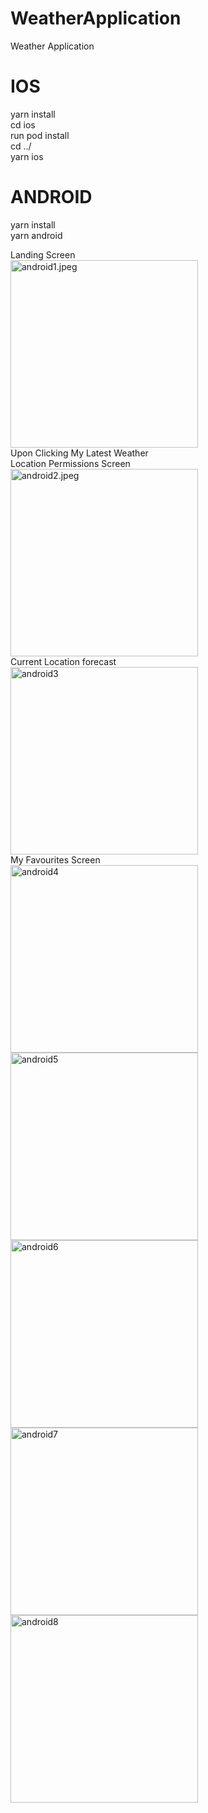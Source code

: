 # WeatherApplication
Weather Application

# IOS
yarn install </br>
cd ios </br>
run pod install  </br>
cd ../ </br>
yarn ios


# ANDROID
yarn install </br>
yarn android

Landing Screen</br>
<img src="android1.jpeg" alt="android1.jpeg" width="300"/></br>
Upon Clicking My Latest Weather</br>
Location Permissions Screen</br>
<img src="android2.jpeg" alt="android2.jpeg" width="300"/></br>
Current Location forecast</br>
<img src="android3.jpeg" alt="android3" width="300"/></br>
My Favourites Screen</br>
<img src="android4.jpeg" alt="android4" width="300"/></br>
<img src="android5.jpeg" alt="android5" width="300"/></br>
<img src="android6.jpeg" alt="android6" width="300"/></br>
<img src="android7.jpeg" alt="android7" width="300"/></br>
<img src="android8.jpeg" alt="android8" width="300"/></br>



